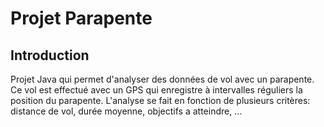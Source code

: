 ﻿
Projet Parapente
================

Introduction
------------

Projet Java qui permet d'analyser des données de vol avec un parapente. Ce vol est effectué avec un GPS qui enregistre à intervalles réguliers la position du parapente.
L'analyse se fait en fonction de plusieurs critères: distance de vol, durée moyenne, objectifs a atteindre, ...
